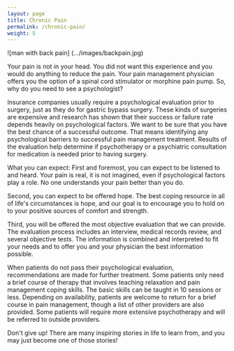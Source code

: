 ```yaml
---
layout: page
title: Chronic Pain
permalink: /chronic-pain/
weight: 5
---
```


![man with back pain] (.../images/backpain.jpg)

Your pain is not in your head. You did not want this experience and you would do anything to reduce the pain. Your pain management physician offers you the option of a spinal cord stimulator or morphine pain pump. So, why do you need to see a psychologist?

Insurance companies usually require a psychological evaluation prior to surgery, just as they do for gastric bypass surgery. These kinds of surgeries are expensive and research has shown that their success or failure rate depends heavily on psychological factors. We want to be sure that you have the best chance of a successful outcome. That means identifying any psychological barriers to successful pain management treatment. Results of the evaluation help determine if psychotherapy or a psychiatric consultation for medication is needed prior to having surgery. 

What you can expect: First and foremost, you can expect to be listened to and heard. Your pain is real, it is not imagined, even if psychological factors play a role.  No one understands your pain better than you do. 

Second, you can expect to be offered hope. The best coping resource in all of life's circumstances is hope, and our goal is to encourage you to hold on to your positive sources of comfort and strength. 

Third, you will be offered the most objective evaluation that we can provide. The evaluation process includes an interview, medical records review, and several objective tests. The information is combined and interpreted to fit your needs and to offer you and your physician the best information possible. 

When patients do not pass their psychological evaluation, recommendations are made for further treatment. Some patients only need a brief course of therapy that involves teaching relaxation and pain management coping skills. The basic skills can be taught in 10 sessions or less. Depending on availability, patients are welcome to return for a brief course in pain management, though a list of other providers are also provided. Some patients will require more extensive psychotherapy and will be referred to outside providers.

Don't give up! There are many inspiring stories in life to learn from, and you may just become one of those stories!
